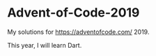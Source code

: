 # Advent-of-Code-2019
My solutions for https://adventofcode.com/ 2019.

This year, I will learn Dart.
